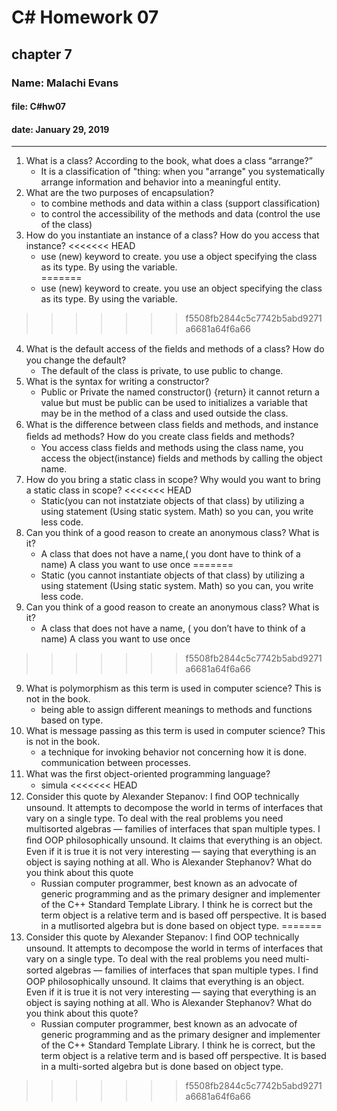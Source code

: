 # C# Homework 07

## chapter 7

### Name: Malachi Evans

#### file: C#hw07

#### date: January 29, 2019

------------------------------

1. What is a class? According to the book, what does a class “arrange?”
    + It is a classification of "thing: when you "arrange" you systematically arrange information and behavior into a meaningful entity.  
2. What are the two purposes of encapsulation?
    + to combine methods and data within a class (support classification)
    + to control the accessibility of the methods and data (control the use of the class)
3. How do you instantiate an instance of a class? How do you access that instance?
<<<<<<< HEAD
    + use (new) keyword to create. you use a object specifying the class as its type. By using the variable.  
=======
    + use (new) keyword to create. you use an object specifying the class as its type. By using the variable.  
>>>>>>> f5508fb2844c5c7742b5abd9271a6681a64f6a66
4. What is the default access of the ﬁelds and methods of a class? How do you change the default?
    + The default of the class is private, to use public to change. 
5. What is the syntax for writing a constructor?
    + Public or Private the named constructor() {return} it cannot return a value but must be public can be used to initializes a variable that may be in the method of a class and used outside the class.
6. What is the diﬀerence between class ﬁelds and methods, and instance ﬁelds ad methods? How do you create class ﬁelds and methods? 
    + You access class fields and methods using the class name, you access the object(instance) fields and methods by calling the object name.  
7. How do you bring a static class in scope? Why would you want to bring a static class in scope?
<<<<<<< HEAD
    + Static(you can not instatziate objects of that class) by utilizing a using statement (Using static system. Math) so you can, you write less code.
8. Can you think of a good reason to create an anonymous class? What is it?
    + A class that does not have a name,( you dont have to think of a name) A class you want to use once
=======
    + Static (you cannot instantiate objects of that class) by utilizing a using statement (Using static system. Math) so you can, you write less code.
8. Can you think of a good reason to create an anonymous class? What is it?
    + A class that does not have a name, ( you don’t have to think of a name) A class you want to use once
>>>>>>> f5508fb2844c5c7742b5abd9271a6681a64f6a66
9. What is polymorphism as this term is used in computer science? This is not in the book.
    + being able to assign different meanings to methods and functions based on type.
10. What is message passing as this term is used in computer science? This is not in the book.
    + a technique for invoking behavior not concerning how it is done. communication between processes.
11. What was the ﬁrst object-oriented programming language?
    + simula
<<<<<<< HEAD
12. Consider this quote by Alexander Stepanov: I ﬁnd OOP technically unsound. It attempts to decompose the world in terms of interfaces that vary on a single type. To deal with the real problems you need multisorted algebras — families of interfaces that span multiple types. I ﬁnd OOP philosophically unsound. It claims that everything is an object. Even if it is true it is not very interesting — saying that everything is an object is saying nothing at all. Who is Alexander Stephanov? What do you think about this quote
    + Russian computer programmer, best known as an advocate of generic programming and as the primary designer and implementer of the C++ Standard Template Library. I think he is correct but the term object is a relative term and is based off perspective. It is based in a mutlisorted algebra but is done based on object type.
=======
12. Consider this quote by Alexander Stepanov: I ﬁnd OOP technically unsound. It attempts to decompose the world in terms of interfaces that vary on a single type. To deal with the real problems you need multi-sorted algebras — families of interfaces that span multiple types. I ﬁnd OOP philosophically unsound. It claims that everything is an object. Even if it is true it is not very interesting — saying that everything is an object is saying nothing at all. Who is Alexander Stephanov? What do you think about this quote?
    + Russian computer programmer, best known as an advocate of generic programming and as the primary designer and implementer of the C++ Standard Template Library. I think he is correct, but the term object is a relative term and is based off perspective. It is based in a multi-sorted algebra but is done based on object type.
>>>>>>> f5508fb2844c5c7742b5abd9271a6681a64f6a66
